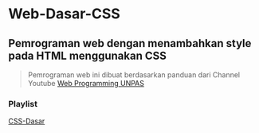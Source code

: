 # Web-Dasar-CSS

## Pemrograman web dengan menambahkan style pada HTML menggunakan CSS

> Pemrograman web ini dibuat berdasarkan panduan dari Channel Youtube [Web Programming UNPAS](https://www.youtube.com/channel/UCkXmLjEr95LVtGuIm3l2dPg)

### Playlist

[CSS-Dasar](https://www.youtube.com/playlist?list=PLFIM0718LjIUBrbm6Gdh6k7ZUvPIAZm7p)
